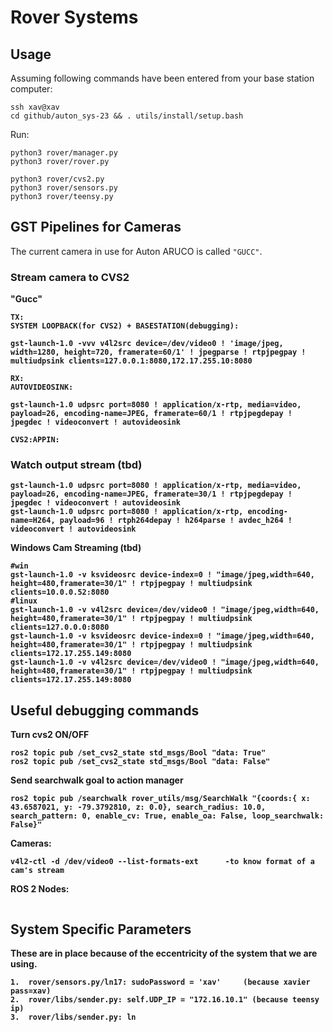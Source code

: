 # Rover Systems


## Usage
Assuming following commands have been entered from your base station computer:

```
ssh xav@xav
cd github/auton_sys-23 && . utils/install/setup.bash
```
Run:
```
python3 rover/manager.py
python3 rover/rover.py

python3 rover/cvs2.py
python3 rover/sensors.py
python3 rover/teensy.py
```

## GST Pipelines for Cameras

The current camera in use for Auton ARUCO is called `"GUCC"`.

### Stream camera to CVS2

<b> "Gucc" </br>
```
TX: 
SYSTEM LOOPBACK(for CVS2) + BASESTATION(debugging):

gst-launch-1.0 -vvv v4l2src device=/dev/video0 ! 'image/jpeg, width=1280, height=720, framerate=60/1' ! jpegparse ! rtpjpegpay ! multiudpsink clients=127.0.0.1:8080,172.17.255.10:8080

RX:
AUTOVIDEOSINK:

gst-launch-1.0 udpsrc port=8080 ! application/x-rtp, media=video, payload=26, encoding-name=JPEG, framerate=60/1 ! rtpjpegdepay ! jpegdec ! videoconvert ! autovideosink

CVS2:APPIN:

```
### Watch output stream (tbd)
```
gst-launch-1.0 udpsrc port=8080 ! application/x-rtp, media=video, payload=26, encoding-name=JPEG, framerate=30/1 ! rtpjpegdepay ! jpegdec ! videoconvert ! autovideosink
gst-launch-1.0 udpsrc port=8080 ! application/x-rtp, encoding-name=H264, payload=96 ! rtph264depay ! h264parse ! avdec_h264 ! videoconvert ! autovideosink
```

Windows Cam Streaming (tbd)
```
#win
gst-launch-1.0 -v ksvideosrc device-index=0 ! "image/jpeg,width=640, height=480,framerate=30/1" ! rtpjpegpay ! multiudpsink clients=10.0.0.52:8080
#linux
gst-launch-1.0 -v v4l2src device=/dev/video0 ! "image/jpeg,width=640, height=480,framerate=30/1" ! rtpjpegpay ! multiudpsink clients=127.0.0.0:8080
gst-launch-1.0 -v ksvideosrc device-index=0 ! "image/jpeg,width=640, height=480,framerate=30/1" ! rtpjpegpay ! multiudpsink clients=172.17.255.149:8080
gst-launch-1.0 -v v4l2src device=/dev/video0 ! "image/jpeg,width=640, height=480,framerate=30/1" ! rtpjpegpay ! multiudpsink clients=172.17.255.149:8080
```

## Useful debugging commands

Turn cvs2 ON/OFF
```
ros2 topic pub /set_cvs2_state std_msgs/Bool "data: True"
ros2 topic pub /set_cvs2_state std_msgs/Bool "data: False"    
```
Send searchwalk goal to action manager
```
ros2 topic pub /searchwalk rover_utils/msg/SearchWalk "{coords:{ x: 43.6587021, y: -79.3792810, z: 0.0}, search_radius: 10.0, search_pattern: 0, enable_cv: True, enable_oa: False, loop_searchwalk: False}"
```


Cameras:
```
v4l2-ctl -d /dev/video0 --list-formats-ext      -to know format of a cam's stream

```

ROS 2 Nodes:
```

```


## System Specific Parameters
These are in place because of the eccentricity of the system that we are using.
```
1.  rover/sensors.py/ln17: sudoPassword = 'xav'     (because xavier pass=xav)
2.  rover/libs/sender.py: self.UDP_IP = "172.16.10.1" (because teensy ip)
3.  rover/libs/sender.py: ln
```